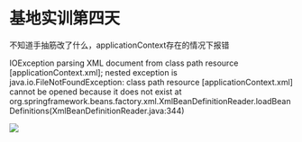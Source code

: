 # 基地实训第四天

不知道手抽筋改了什么，applicationContext存在的情况下报错

IOException parsing XML document from class path resource [applicationContext.xml]; nested exception is java.io.FileNotFoundException: class path resource [applicationContext.xml] cannot be opened because it does not exist at org.springframework.beans.factory.xml.XmlBeanDefinitionReader.loadBeanDefinitions(XmlBeanDefinitionReader.java:344)

![](C:\Users\Kobe\AppData\Roaming\marktext\images\2021-12-23-20-05-05-image.png)
